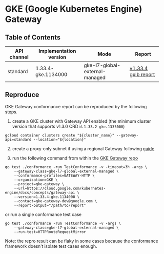 # GKE (Google Kubernetes Engine) Gateway

## Table of Contents

|API channel|Implementation version|Mode|Report|
|-----------|----------------------|----|------|
|standard|1.33.4-gke.1134000|gke-l7-global-external-managed|[v1.33.4 gxlb report](./standard-1.33.4-gxlb-report.yaml)|

## Reproduce

GKE Gateway conformance report can be reproduced by the following steps.

1. create a GKE cluster with Gateway API enabled (the minimum cluster version that supports v1.3.0 CRD is `1.33.2-gke.1335000`)

```
gcloud container clusters create "${cluster_name}" --gateway-api=standard --location="${location}"
```

2. create a proxy-only subnet if using a regional Gateway following [guide](https://cloud.google.com/kubernetes-engine/docs/how-to/deploying-gateways#configure_a_proxy-only_subnet)

3. run the following command from within the [GKE Gateway repo](https://github.com/GoogleCloudPlatform/gke-gateway-api)

```
go test ./conformance -run TestConformance -v -timeout=3h -args \
    --gateway-class=gke-l7-global-external-managed \
    --conformance-profiles=GATEWAY-HTTP \
    --organization=GKE \
    --project=gke-gateway \
    --url=https://cloud.google.com/kubernetes-engine/docs/concepts/gateway-api \
    --version=1.33.4-gke.1134000 \
    --contact=gke-gateway-dev@google.com \
    --report-output="/path/to/report"
```

or run a single conformance test case

```
go test ./conformance -run TestConformance -v -args \
    --gateway-class=gke-l7-global-external-managed \
    --run-test=HTTPRouteRequestMirror
```

Note: the repro result can be flaky in some cases because the conformance framework doesn't isolate test cases enough.
